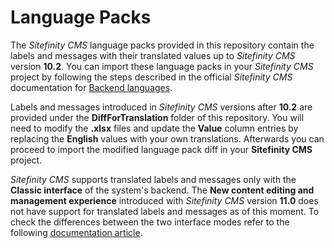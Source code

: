# Language Packs
The *Sitefinity CMS* language packs provided in this repository contain the labels and messages with their translated values up to *Sitefinity CMS* version **10.2**. You can import these language packs in your *Sitefinity CMS* project by following the steps described in the official *Sitefinity CMS* documentation for [Backend languages](https://www.progress.com/documentation/sitefinity-cms/backend-languages).

Labels and messages introduced in *Sitefinity CMS* versions after **10.2** are provided under the **DiffForTranslation** folder of this repository. You will need to modify the **.xlsx** files and update the **Value** column entries by replacing the **English** values with your own translations. Afterwards you can proceed to import the modified language pack diff in your **Sitefinity CMS** project.

*Sitefinity CMS* supports translated labels and messages only with the **Classic interface** of the system's backend. The **New content editing and management experience** introduced with *Sitefinity CMS* version **11.0** does not have support for translated labels and messages as of this moment. To check the differences between the two interface modes refer to the following [documentation article](https://www.progress.com/documentation/sitefinity-cms/reference-new-content-editing-experience-and-the-classic-interface).

